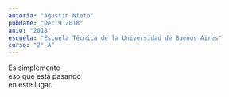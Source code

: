 ```yaml
---
autoria: "Agustín Nieto"
pubDate: "Dec 9 2018"
anio: "2018"
escuela: "Escuela Técnica de la Universidad de Buenos Aires"
curso: "2° A"
---
```


Es simplemente\
eso que está pasando\
en este lugar.
